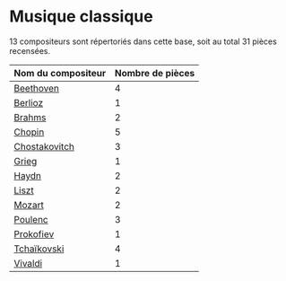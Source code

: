 # Musique classique

13 compositeurs sont répertoriés dans cette base, soit au total 31 pièces recensées.

|Nom du compositeur |Nombre de pièces|
|-------------------|----------------|
|[Beethoven](https://github.com/LouisJustinTALLOT/Musique_classique/blob/master/Compositeurs/Beethoven.md)|4|
|[Berlioz](https://github.com/LouisJustinTALLOT/Musique_classique/blob/master/Compositeurs/Berlioz.md)|1|
|[Brahms](https://github.com/LouisJustinTALLOT/Musique_classique/blob/master/Compositeurs/Brahms.md)|2|
|[Chopin](https://github.com/LouisJustinTALLOT/Musique_classique/blob/master/Compositeurs/Chopin.md)|5|
|[Chostakovitch](https://github.com/LouisJustinTALLOT/Musique_classique/blob/master/Compositeurs/Chostakovitch.md)|3|
|[Grieg](https://github.com/LouisJustinTALLOT/Musique_classique/blob/master/Compositeurs/Grieg.md)|1|
|[Haydn](https://github.com/LouisJustinTALLOT/Musique_classique/blob/master/Compositeurs/Haydn.md)|2|
|[Liszt](https://github.com/LouisJustinTALLOT/Musique_classique/blob/master/Compositeurs/Liszt.md)|2|
|[Mozart](https://github.com/LouisJustinTALLOT/Musique_classique/blob/master/Compositeurs/Mozart.md)|2|
|[Poulenc](https://github.com/LouisJustinTALLOT/Musique_classique/blob/master/Compositeurs/Poulenc.md)|3|
|[Prokofiev](https://github.com/LouisJustinTALLOT/Musique_classique/blob/master/Compositeurs/Prokofiev.md)|1|
|[Tchaïkovski](https://github.com/LouisJustinTALLOT/Musique_classique/blob/master/Compositeurs/Tchaïkovski.md)|4|
|[Vivaldi](https://github.com/LouisJustinTALLOT/Musique_classique/blob/master/Compositeurs/Vivaldi.md)|1|
